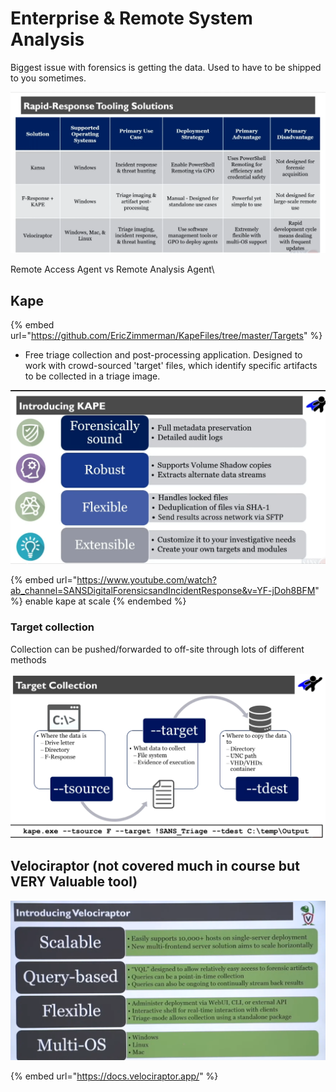 # Enterprise & Remote System Analysis

Biggest issue with forensics is getting the data. Used to have to be shipped to you sometimes.

![rapid-response tools](<../../.gitbook/assets/image (34) (2).png>)

Remote Access Agent vs Remote Analysis Agent\


## Kape&#x20;

{% embed url="https://github.com/EricZimmerman/KapeFiles/tree/master/Targets" %}

* Free triage collection and post-processing application. Designed to work with crowd-sourced 'target' files, which identify specific artifacts to be collected in a triage image.

![](<../../.gitbook/assets/image (51) (1).png>)

{% embed url="https://www.youtube.com/watch?ab_channel=SANSDigitalForensicsandIncidentResponse&v=YF-jDoh8BFM" %}
enable kape at scale
{% endembed %}

### Target collection

Collection can be pushed/forwarded to off-site through lots of different methods

![](<../../.gitbook/assets/image (60).png>)

## Velociraptor (not covered much in course but VERY Valuable tool)

![](<../../.gitbook/assets/image (90).png>)

{% embed url="https://docs.velociraptor.app/" %}
